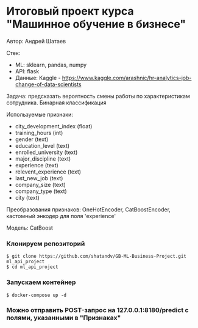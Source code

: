 # Итоговый проект курса "Машинное обучение в бизнесе"
Автор: Андрей Шатаев

Стек:
- ML: sklearn, pandas, numpy
- API: flask
- Данные: Kaggle - https://www.kaggle.com/arashnic/hr-analytics-job-change-of-data-scientists

Задача: предсказать вероятность смены работы по характеристикам сотрудника. Бинарная классификация

Используемые признаки:
- city_development_index (float)
- training_hours (int)
- gender (text)
- education_level (text)
- enrolled_university (text)
- major_discipline (text)
- experience (text)
- relevent_experience (text)
- last_new_job (text)
- company_size (text)
- company_type (text)
- city (text)

Преобразования признаков: OneHotEncoder, CatBoostEncoder, кастомный энкодер для поля 'experience'

Модель: CatBoost

### Клонируем репозиторий
```
$ git clone https://github.com/shatandv/GB-ML-Business-Project.git ml_api_project
$ cd ml_api_project
```

### Запускаем контейнер

```
$ docker-compose up -d
```

### Можно отправить POST-запрос на 127.0.0.1:8180/predict c полями, указанными в "Признаках"
